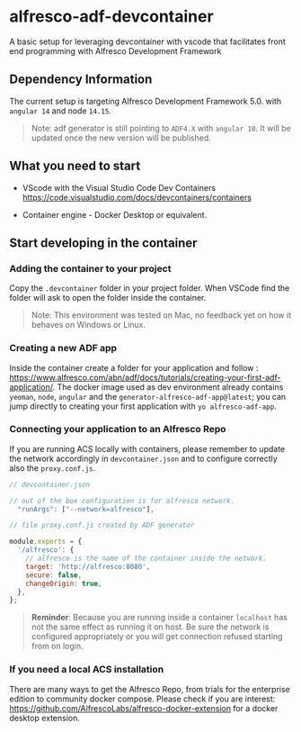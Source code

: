 # alfresco-adf-devcontainer

A basic setup for leveraging devcontainer with vscode that facilitates front end programming with Alfresco Development Framework

## Dependency Information

The current setup is targeting Alfresco Development Framework 5.0. with `angular 14` and node `14.15`.

> Note: adf generator is still pointing to `ADF4.X` with `angular 10`. It will be updated once the new version will be published.

## What you need to start

- VScode with the Visual Studio Code Dev Containers
  <https://code.visualstudio.com/docs/devcontainers/containers>

- Container engine - Docker Desktop or equivalent.

## Start developing in the container

### Adding the container to your project

Copy the `.devcontainer` folder in your project folder. When VSCode find the folder will ask to open the folder inside the container.

> Note: This environment was tested on Mac, no feedback yet on how it behaves on Windows or Linux.

### Creating a new ADF app

Inside the container create a folder for your application and follow : <https://www.alfresco.com/abn/adf/docs/tutorials/creating-your-first-adf-application/>. The docker image used as dev environment already contains `yeoman`, `node`, `angular` and the `generator-alfresco-adf-app@latest`; you can jump directly to creating your first application with `yo alfresco-adf-app`.

### Connecting your application to an Alfresco Repo

If you are running ACS locally with containers, please remember to update the network accordingly in `devcontainer.json` and to configure correctly also the `proxy.conf.js`.

```javascript
// devcontainer.json

// out of the box configuration is for alfresco network.
  "runArgs": ["--network=alfresco"],
```

```javascript
// file proxy.conf.js created by ADF generator

module.exports = {
  '/alfresco': {
    // alfresco is the name of the container inside the network.
    target: 'http://alfresco:8080',
    secure: false,
    changeOrigin: true,
  },
};
```

> **Reminder**: Because you are running inside a container `localhost` has not the same effect as running it on host. Be sure the network is configured appropriately or you will get connection refused starting from on login.

### If you need a local ACS installation

There are many ways to get the Alfresco Repo, from trials for the enterprise edition to community docker compose.
Please check if you are interest: <https://github.com/AlfrescoLabs/alfresco-docker-extension> for a docker desktop extension.
